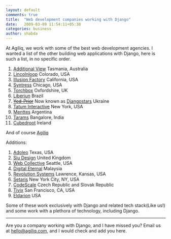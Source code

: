 ```yaml
---
layout: default
comments: true
title:  "Web development companies working with Django"
date:   2009-03-09 11:54:11+05:30
categories: business
author: shabda
---
```

At Agiliq, we work with some of the best web development agencies. I wanted a list of the other building web applications with Django, here is such a list, in no specific order.

1. [Additional View](http://additionalview.com.au/) Tasmania, Australia
2. [Lincolnloop](http://lincolnloop.com/) Colorado, USA
4. [Illusion Factory](http://illusionfactory.com/) California, USA
5. [Syntress](https://syntress.com/) Chicago, USA
6. [Torchbox](http://www.torchbox.com/) Oxfordshire, UK
7. [Liberiun](http://www.liberiun.com/) Brazil
8. <del>[Yed-Prior](http://yed-prior.com/)</del> Now known as [Djangostars](http://djangostars.com/) Ukraine
9. [Tatum Interactive](http://www.tatuminteractive.com/) New York, USA
10. [Menttes](http://www.menttes.com/) Argentina
11. [Tarams](http://www.tarams.com/) Bangalore, India
12. [Cubedroot](http://www.cubedroute.com/) Ireland

And of course [Agiliq](http://www.agiliq.com/)

Additions:

1. [Adoleo](http://www.adoleo.com/) Texas, USA
2. [Siu Design](http://www.siudesign.co.uk/) United Kingdom
3. [Web Collective](http://www.webcollective.coop/) Seattle, USA
4. [Digital Eternal](http://www.digitaleternal.com/) Malaysia
5. [Revolution Systems](http://www.revsys.com/) Lawrence, Kansas, USA
6. [Setaris](http://www.setaris.com/) New York City, NY, USA
7. [CodeScale]( http://www.codescale.net/)  Czech Republic and Slovak Republic
8. [Tivix](http://tivix.com/) San Francisco, CA, USA
9. [Eldarion](http://eldarion.com/) USA

Some of these work exclusively with Django and related tech stack(Like us!) and some work with a plethora of technology, including Django.



---------------------

Are you a company working with Django, and I have missed you? Email us at hello@agiliq.com, and I would check and add you here.



